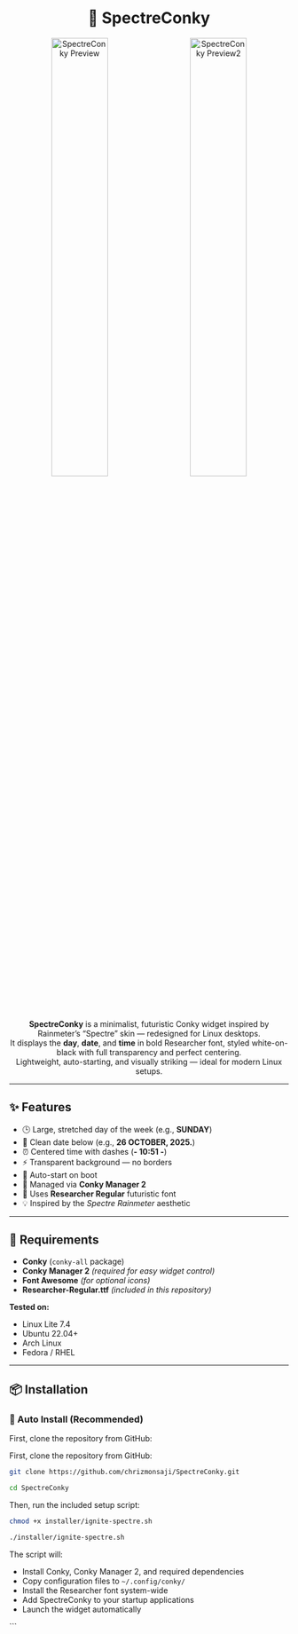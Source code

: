 <h1 align="center">🌌 SpectreConky</h1>

<p align="center">
  <img src="https://i.ibb.co/WpjR6Lp6/Screenshot-2025-10-26-15-45-02.png" alt="SpectreConky Preview" width="45%" style="margin-right: 10px; border-radius: 8px;">
  <img src="https://i.ibb.co/CKC7sD1B/Screenshot-2025-10-26-16-58-17.png" alt="SpectreConky Preview2" width="45%" style="margin-left: 10px; border-radius: 8px;">
</p>

<p align="center">
  <strong>SpectreConky</strong> is a minimalist, futuristic Conky widget inspired by Rainmeter’s “Spectre” skin — redesigned for Linux desktops.<br>
  It displays the <strong>day</strong>, <strong>date</strong>, and <strong>time</strong> in bold Researcher font, styled white-on-black with full transparency and perfect centering.<br>
  Lightweight, auto-starting, and visually striking — ideal for modern Linux setups.
</p>

<hr>

<h2>✨ Features</h2>

<ul>
  <li>🕒 Large, stretched day of the week (e.g., <strong>SUNDAY</strong>)</li>
  <li>📅 Clean date below (e.g., <strong>26 OCTOBER, 2025.</strong>)</li>
  <li>⏰ Centered time with dashes (<strong>- 10:51 -</strong>)</li>
  <li>⚡ Transparent background — no borders</li>
  <li>💾 Auto-start on boot</li>
  <li>🧠 Managed via <strong>Conky Manager 2</strong></li>
  <li>🧩 Uses <strong>Researcher Regular</strong> futuristic font</li>
  <li>💡 Inspired by the <em>Spectre Rainmeter</em> aesthetic</li>
</ul>

<hr>

<h2>🧰 Requirements</h2>

<ul>
  <li><strong>Conky</strong> (<code>conky-all</code> package)</li>
  <li><strong>Conky Manager 2</strong> <em>(required for easy widget control)</em></li>
  <li><strong>Font Awesome</strong> <em>(for optional icons)</em></li>
  <li><strong>Researcher-Regular.ttf</strong> <em>(included in this repository)</em></li>
</ul>

<p><strong>Tested on:</strong></p>
<ul>
  <li>Linux Lite 7.4</li>
  <li>Ubuntu 22.04+</li>
  <li>Arch Linux</li>
  <li>Fedora / RHEL</li>
</ul>

<hr>

<h2>📦 Installation</h2>

<h3>🔧 Auto Install (Recommended)</h3>

<p>First, clone the repository from GitHub:</p>
<p>First, clone the repository from GitHub:</p>

```bash
git clone https://github.com/chrizmonsaji/SpectreConky.git
```

```bash
cd SpectreConky
```

<p>Then, run the included setup script:</p>

```bash
chmod +x installer/ignite-spectre.sh
```

```bash
./installer/ignite-spectre.sh
```

<p>The script will:</p>

<ul>
  <li>Install Conky, Conky Manager 2, and required dependencies</li>
  <li>Copy configuration files to <code>~/.config/conky/</code></li>
  <li>Install the Researcher font system-wide</li>
  <li>Add SpectreConky to your startup applications</li>
  <li>Launch the widget automatically</li>
</ul>
```
